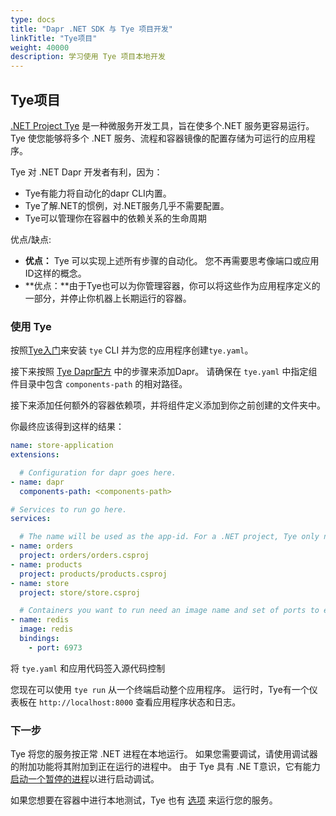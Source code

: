 ```yaml
---
type: docs
title: "Dapr .NET SDK 与 Tye 项目开发"
linkTitle: "Tye项目"
weight: 40000
description: 学习使用 Tye 项目本地开发
---
```


## Tye项目

[.NET Project Tye](https://github.com/dotnet/tye/) 是一种微服务开发工具，旨在使多个.NET 服务更容易运行。 Tye 使您能够将多个 .NET 服务、流程和容器镜像的配置存储为可运行的应用程序。

Tye 对 .NET Dapr 开发者有利，因为：

- Tye有能力将自动化的dapr CLI内置。
- Tye了解.NET的惯例，对.NET服务几乎不需要配置。
- Tye可以管理你在容器中的依赖关系的生命周期

优点/缺点:
- **优点：** Tye 可以实现上述所有步骤的自动化。 您不再需要思考像端口或应用ID这样的概念。
- **优点：**由于Tye也可以为你管理容器，你可以将这些作为应用程序定义的一部分，并停止你机器上长期运行的容器。

### 使用 Tye

按照[Tye入门](https://github.com/dotnet/tye/blob/master/docs/getting_started.md)来安装 `tye` CLI 并为您的应用程序创建`tye.yaml`。

接下来按照 [Tye Dapr配方](https://github.com/dotnet/tye/blob/master/docs/recipes/dapr.md) 中的步骤来添加Dapr。 请确保在 `tye.yaml` 中指定组件目录中包含 `components-path` 的相对路径。

接下来添加任何额外的容器依赖项，并将组件定义添加到你之前创建的文件夹中。

你最终应该得到这样的结果：

```yaml
name: store-application
extensions:

  # Configuration for dapr goes here.
- name: dapr
  components-path: <components-path> 

# Services to run go here.
services:

  # The name will be used as the app-id. For a .NET project, Tye only needs the path to the project file.
- name: orders
  project: orders/orders.csproj
- name: products
  project: products/products.csproj
- name: store
  project: store/store.csproj

  # Containers you want to run need an image name and set of ports to expose.
- name: redis
  image: redis
  bindings:
    - port: 6973
```

将 `tye.yaml` 和应用代码签入源代码控制

您现在可以使用 `tye run` 从一个终端启动整个应用程序。 运行时，Tye有一个仪表板在 `http://localhost:8000` 查看应用程序状态和日志。

### 下一步

Tye 将您的服务按正常 .NET 进程在本地运行。 如果您需要调试，请使用调试器的附加功能将其附加到正在运行的进程中。 由于 Tye 具有 .NE T意识，它有能力[启动一个暂停的进程](https://github.com/dotnet/tye/blob/master/docs/reference/commandline/tye-run.md#options)以进行启动调试。

如果您想要在容器中进行本地测试，Tye 也有 [选项](https://github.com/dotnet/tye/blob/master/docs/reference/commandline/tye-run.md#options) 来运行您的服务。
